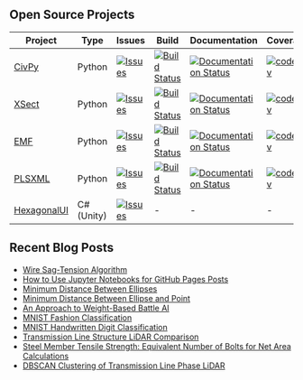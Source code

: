 ## Open Source Projects

<table>
  <thead>
    <tr>
      <th>Project</th>
      <th>Type</th>
      <th>Issues</th>
      <th>Build</th>
      <th>Documentation</th>
      <th>Coverage</th>
    </tr>
  </thead>
  <tbody>
    <tr>
      <td><a href="https://github.com/mpewsey/civpy">CivPy</a></td>
      <td>Python</td>
      <td><a href="https://github.com/mpewsey/civpy/issues"><img src="https://img.shields.io/github/issues/mpewsey/civpy?style=flat-square" alt="Issues"></a></td>
      <td><a href="https://travis-ci.com/mpewsey/civpy"><img src="https://img.shields.io/travis/mpewsey/civpy?style=flat-square" alt="Build Status"></a></td>
      <td><a href="https://civpy.readthedocs.io/en/latest/?badge=latest"><img src="https://readthedocs.org/projects/civpy/badge/?version=latest&amp;style=flat-square" alt="Documentation Status"></a></td>
      <td><a href="https://codecov.io/gh/mpewsey/civpy"><img src="https://img.shields.io/codecov/c/github/mpewsey/civpy?style=flat-square&amp;token=zbJbsGGSoL" alt="codecov"></a></td>
    </tr>
    <tr>
      <td><a href="https://github.com/mpewsey/xsect">XSect</a></td>
      <td>Python</td>
      <td><a href="https://github.com/mpewsey/xsect/issues"><img src="https://img.shields.io/github/issues/mpewsey/xsect?style=flat-square" alt="Issues"></a></td>
      <td><a href="https://travis-ci.com/mpewsey/xsect"><img src="https://img.shields.io/travis/mpewsey/xsect?style=flat-square" alt="Build Status"></a></td>
      <td><a href="https://xsect.readthedocs.io/en/latest/?badge=latest"><img src="https://readthedocs.org/projects/xsect/badge/?version=latest&amp;style=flat-square" alt="Documentation Status"></a></td>
      <td><a href="https://codecov.io/gh/mpewsey/xsect"><img src="https://img.shields.io/codecov/c/github/mpewsey/xsect?style=flat-square&amp;token=zbJbsGGSoL" alt="codecov"></a></td>
    </tr>
    <tr>
      <td><a href="https://github.com/mpewsey/emf">EMF</a></td>
      <td>Python</td>
      <td><a href="https://github.com/mpewsey/emf/issues"><img src="https://img.shields.io/github/issues/mpewsey/emf?style=flat-square" alt="Issues"></a></td>
      <td><a href="https://travis-ci.com/mpewsey/emf"><img src="https://img.shields.io/travis/mpewsey/emf?style=flat-square" alt="Build Status"></a></td>
      <td><a href="https://emf.readthedocs.io/en/latest/?badge=latest"><img src="https://readthedocs.org/projects/emf/badge/?version=latest&amp;style=flat-square" alt="Documentation Status"></a></td>
      <td><a href="https://codecov.io/gh/mpewsey/emf"><img src="https://img.shields.io/codecov/c/github/mpewsey/emf?style=flat-square&amp;token=zbJbsGGSoL" alt="codecov"></a></td>
    </tr>
    <tr>
      <td><a href="https://github.com/mpewsey/plsxml">PLSXML</a></td>
      <td>Python</td>
      <td><a href="https://github.com/mpewsey/plsxml/issues"><img src="https://img.shields.io/github/issues/mpewsey/plsxml?style=flat-square" alt="Issues"></a></td>
      <td><a href="https://travis-ci.com/mpewsey/plsxml"><img src="https://img.shields.io/travis/mpewsey/plsxml?style=flat-square" alt="Build Status"></a></td>
      <td><a href="https://plsxml.readthedocs.io/en/latest/?badge=latest"><img src="https://readthedocs.org/projects/plsxml/badge/?version=latest&amp;style=flat-square" alt="Documentation Status"></a></td>
      <td><a href="https://codecov.io/gh/mpewsey/plsxml"><img src="https://img.shields.io/codecov/c/github/mpewsey/plsxml?style=flat-square&amp;token=zbJbsGGSoL" alt="codecov"></a></td>
    </tr>
    <tr>
      <td><a href="https://github.com/mpewsey/HexagonalUI">HexagonalUI</a></td>
      <td>C# (Unity)</td>
      <td><a href="https://github.com/mpewsey/HexagonalUI/issues"><img src="https://img.shields.io/github/issues/mpewsey/HexagonalUI?style=flat-square" alt="Issues"></a></td>
      <td>-</td>
      <td>-</td>
      <td>-</td>
    </tr>
  </tbody>
</table>

## Recent Blog Posts

* [Wire Sag-Tension Algorithm](https://mpewsey.github.io/2021/12/17/sag-tension-algorithm.html)
* [How to Use Jupyter Notebooks for GitHub Pages Posts](https://mpewsey.github.io/2021/12/05/converting-jupyter-notebooks-to-github-pages-posts.html)
* [Minimum Distance Between Ellipses](https://mpewsey.github.io/2021/11/12/minimum-distance-between-ellipses.html)
* [Minimum Distance Between Ellipse and Point](https://mpewsey.github.io/2021/11/07/minimum-distance-between-ellipse-and-point.html)
* [An Approach to Weight-Based Battle AI](https://mpewsey.github.io/2021/10/01/weight-based-battle-ai.html)
* [MNIST Fashion Classification](https://mpewsey.github.io/2021/09/30/mnist-fashion-classification.html)
* [MNIST Handwritten Digit Classification](https://mpewsey.github.io/2021/09/28/mnist-handwritten-digit-classification.html)
* [Transmission Line Structure LiDAR Comparison](https://mpewsey.github.io/2021/09/27/transmission-line-structure-lidar-comparison.html)
* [Steel Member Tensile Strength: Equivalent Number of Bolts for Net Area Calculations](https://mpewsey.github.io/2021/09/24/steel-member-tensile-strength-equivalent-number-of-bolts.html)
* [DBSCAN Clustering of Transmission Line Phase LiDAR](https://mpewsey.github.io/2021/09/23/dbscan-clustering-of-transmission-line-phase-lidar.html)